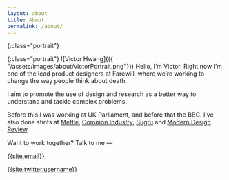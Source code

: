 ```yaml
---
layout: about
title: About
permalink: /about/
---
```

{:class="portrait"}

{:class="portrait"}
![Victor Hwang]({{ "/assets/images/about/victorPortrait.png"}})
Hello, I’m Victor. Right now I’m one of the lead product designers at Farewill, where we’re working to change the way people think about death.

I aim to promote the use of design and research as a better way to understand and tackle complex problems.

Before this I was working at  UK Parliament, and before that the BBC. I’ve also done stints at <a target="_blank" href="https://mettle-studio.com/">Mettle</a>, <a target="_blank" href="https://commonindustry.co.uk/">Common Industry</a>, <a target="_blank" href="https://sugru.com/">Sugru</a> and <a target="_blank" href="http://moderndesignreview.com/">Modern Design Review</a>.


Want to work together? Talk to me —

<a href="mailto:{{site.email}}">{{site.email}}</a>

<a href="https://twitter.com/{{site.twitter.username}}">{{site.twitter.username}}</a>
